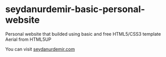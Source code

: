# seydanurdemir-basic-personal-website
Personal website that builded using basic and free HTML5/CSS3 template Aerial from HTML5UP

You can visit [seydanurdemir.com](https://seydanurdemir.com)
